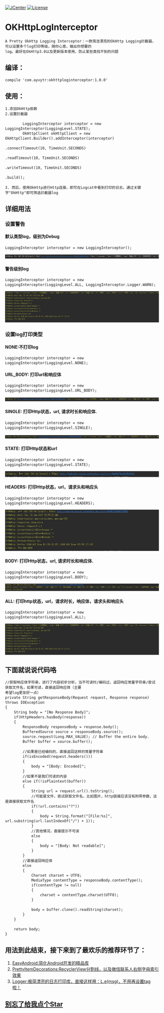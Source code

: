 [![JCenter](https://img.shields.io/badge/jCenter-1.0.0-re.svg)](https://bintray.com/ayvytr/maven/okhttploginterceptor/_latestVersion)
[![License](https://img.shields.io/badge/License-Apache--2.0%20-blue.svg)](license)

# OKHttpLogInterceptor
	A Pretty OkHttp Logging Interceptor：一款简洁漂亮的OkHttp Logging拦截器，可以设置多个log打印等级，随你心意，输出你想要的
	log。最好在OkHttp3.0以及更新版本使用，防止某些类找不到的问题

## 编译：
	compile 'com.ayvytr:okhttploginterceptor:1.0.0'

## 使用：

	1.添加OkHttp依赖
	2.设置拦截器

			LoggingInterceptor interceptor = new LoggingInterceptor(LoggingLevel.STATE);
	        OkHttpClient okHttpClient = new OkHttpClient.Builder().addInterceptor(interceptor)
	                                                              .connectTimeout(10, TimeUnit.SECONDS)
	                                                              .readTimeout(10, TimeUnit.SECONDS)
	                                                              .writeTimeout(10, TimeUnit.SECONDS)
	                                                  			  .build();

	3. 而后，使用OkHttp进行Http连接，即可在Logcat中看到打印的日志。通过关键字"OkHttp"即可筛选拦截器log

## 详细用法

### 设置警告


#### 默认类型log，级别为Debug
	
	LoggingInterceptor interceptor = new LoggingInterceptor();

![](photos/log_default.jpg)


#### 警告级别log
	LoggingInterceptor interceptor = new LoggingInterceptor(LoggingLevel.ALL, LoggingInterceptor.Logger.WARN);

![](photos/log_all.jpg)

### 设置log打印类型


#### NONE:不打印log

	LoggingInterceptor interceptor = new LoggingInterceptor(LoggingLevel.NONE);

#### URL_BODY: 打印url和响应体

	LoggingInterceptor interceptor = new LoggingInterceptor(LoggingLevel.URL_BODY);

![](photos/log_url_body.jpg)

#### SINGLE: 打印Http状态，url, 请求时长和响应体.

	LoggingInterceptor interceptor = new LoggingInterceptor(LoggingLevel.SINGLE);

![](photos/log_single.jpg)


#### STATE: 打印Http状态和url

	LoggingInterceptor interceptor = new LoggingInterceptor(LoggingLevel.STATE);

![](photos/log_state.jpg)


#### HEADERS: 打印Http状态，url，请求头和响应头

	LoggingInterceptor interceptor = new LoggingInterceptor(LoggingLevel.HEADERS);

![](photos/log_headers.jpg)


#### BODY: 打印Http状态，url, 请求时长和响应体.

	LoggingInterceptor interceptor = new LoggingInterceptor(LoggingLevel.BODY);

![](photos/log_body.jpg)


#### ALL: 打印http状态，url，请求时长，响应体，请求头和响应头

	LoggingInterceptor interceptor = new LoggingInterceptor(LoggingLevel.ALL);

![](photos/log_all.jpg)

## 下面就说说代码咯

	//获取响应体字符串，进行了内容初步分析，当不可读时/编码过，返回响应常量字符串/尝试获取文件名，如果可读，直接返回响应体（主要
	希望log更友好一点）
	private String getResponseBody(Request request, Response response) throws IOException
    {
        String body = "[No Response Body]";
        if(HttpHeaders.hasBody(response))
        {
            ResponseBody responseBody = response.body();
            BufferedSource source = responseBody.source();
            source.request(Long.MAX_VALUE); // Buffer the entire body.
            Buffer buffer = source.buffer();

			//如果是已经编码的，直接返回这样的常量字符串
            if(isEncoded(request.headers()))
            {
                body = "[Body: Encoded]";
            }
			//如果不是我们可读的内容
            else if(!isPlaintext(buffer))
            {
                String url = request.url().toString();
				//可能是文件，尝试获取文件名，比如图片，http链接应该没有附带参数，这是直接获取文件名
                if(!url.contains("?"))
                {
                    body = String.format("[File:%s]", url.substring(url.lastIndexOf("/") + 1));
                }
				//其他情况，直接提示不可读
                else
                {
                    body = "[Body: Not readable]";
                }
            }
			//直接返回响应体
            else
            {
                Charset charset = UTF8;
                MediaType contentType = responseBody.contentType();
                if(contentType != null)
                {
                    charset = contentType.charset(UTF8);
                }

                body = buffer.clone().readString(charset);
            }
        }

        return body;
    }

## 用法到此结束，接下来到了最欢乐的推荐环节了：

1. [EasyAndroid:简化Android开发的精品库](https://github.com/Ayvytr/EasyAndroid)
2. [PrettyItemDecorations:RecyclerView分割线，以及微信联系人右侧字母索引效果](https://github.com/Ayvytr/PrettyItemDecorations)
3. [Logger:极简漂亮的日志打印库，直接这样用：L.e(msg)，不用再设置tag啦！](https://github.com/Ayvytr/Logger)

## [别忘了给我点个Star](https://github.com/Ayvytr/OKHttpLogInterceptor)
